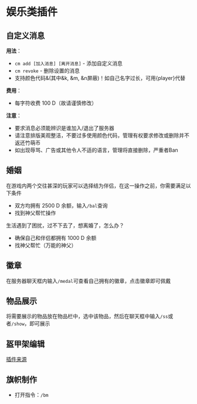 # 娱乐类插件

## 自定义消息

**用法**：

* `cm add [加入消息] [离开消息]`       - 添加自定义消息
* `cm revoke`                         - 删除设置的消息
* 支持颜色代码&\(其中&k, &m, &n屏蔽\)！如自己名字过长，可用{player}代替

**费用**：

* 每字符收费 100 D（故请谨慎修改）

**注意**：

* 要求消息必须能辨识是谁加入/退出了服务器
* 请注意排版美观整洁，不要过多使用颜色代码，管理有权要求修改或删除并不返还竹萌币
* 如出现辱骂、广告或其他令人不适的语言，管理将直接删除，严重者Ban

## 婚姻

在游戏内两个交往甚深的玩家可以选择结为伴侣，在这一操作之前，你需要满足以下条件

* 双方均拥有 2500 D 余额，输入`/bal`查询
* 找到神父帮忙操作

生活遇到了困扰，过不下去了，想离婚了，怎么办？

* 确保自己和伴侣都拥有 1000 D 余额
* 找神父帮忙（万能的神父）

## 徽章

在服务器聊天框内输入`/medal`可查看自己拥有的徽章，点击徽章即可佩戴

## 物品展示

将需要展示的物品放在物品栏中，选中该物品，然后在聊天框中输入`/ss`或者`/show`，即可展示

## 盔甲架编辑

[插件来源](https://www.spigotmc.org/resources/armor-stand-editor.7688/)

## 旗帜制作

* 打开指令：`/bm`

